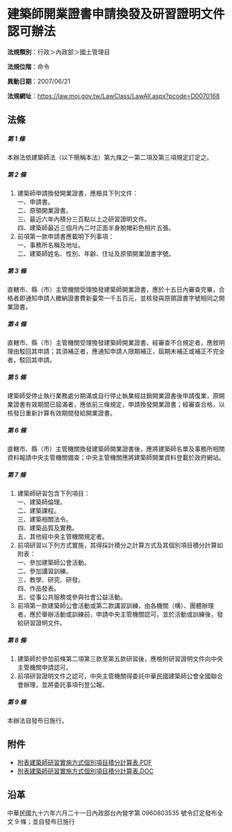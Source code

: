 # 建築師開業證書申請換發及研習證明文件認可辦法




**法規類別**：行政＞內政部＞國土管理目

**法規位階**：命令

**異動日期**：2007/06/21  

**法規網址**：https://law.moj.gov.tw/LawClass/LawAll.aspx?pcode=D0070168



## 法條
##### 第 1 條
本辦法依建築師法（以下簡稱本法）第九條之一第二項及第三項規定訂定之。

##### 第 2 條
1. 建築師申請換發開業證書，應檢具下列文件：  
一、申請書。  
二、原領開業證書。  
三、最近六年內積分三百點以上之研習證明文件。  
四、建築師最近三個月內二吋正面半身脫帽彩色相片五張。
1. 前項第一款申請書應載明下列事項：  
一、事務所名稱及地址。  
二、建築師姓名、性別、年齡、住址及原領開業證書字號。

##### 第 3 條
直轄市、縣（市）主管機關受理換發建築師開業證書，應於十五日內審查完畢，合格者即通知申請人繳納證書費新臺幣一千五百元，並核發與原領證書字號相同之開業證書。

##### 第 4 條
直轄市、縣（市）主管機關受理換發建築師開業證書，經審查不合規定者，應敘明理由駁回其申請；其須補正者，應通知申請人限期補正，屆期未補正或補正不完全者，駁回其申請。

##### 第 5 條
建築師受停止執行業務處分期滿或自行停止執業經註銷開業證書後申請復業，原開業證書有效期間已屆滿者，應依前三條規定，申請換發開業證書；經審查合格，以核發日重新計算有效期間發給開業證書。

##### 第 6 條
直轄市、縣（市）主管機關換發建築師開業證書後，應將建築師名單及事務所相關資料報請中央主管機關備查；中央主管機關應將建築師開業資料登載於政府網站。

##### 第 7 條
1. 建築師研習包含下列項目：  
一、建築師倫理。  
二、建築課程。  
三、建築相關法令。  
四、建築品質及實務。  
五、其他經中央主管機關規定者。
1. 前項研習以下列方式實施，其得採計積分之計算方式及其個別項目積分計算如附表：  
一、參加建築師公會活動。  
二、參加講習訓練。  
三、教學、研究、研發。  
四、作品發表。  
五、從事公共服務或參與社會公益活動。
1. 前項第一款建築師公會活動或第二款講習訓練，由各機關（構）、團體辦理者，應於舉辦活動或訓練前，申請中央主管機關認可，並於活動或訓練後，發給研習證明文件。

##### 第 8 條
1. 建築師於參加前條第二項第三款至第五款研習後，應檢附研習證明文件向中央主管機關申請認可。
1. 前項研習證明文件之認可，中央主管機關得委託中華民國建築師公會全國聯合會辦理，並將委託事項刊登公報。

##### 第 9 條
本辦法自發布日施行。
## 附件
* [附表建築師研習實施方式個別項目積分計算表.PDF](https://law.moj.gov.tw/LawClass/LawGetFile.ashx?FileId=0000234085)
* [附表建築師研習實施方式個別項目積分計算表.DOC](https://law.moj.gov.tw/LawClass/LawGetFile.ashx?FileId=0000044700)
## 沿革
中華民國九十六年六月二十一日內政部台內營字第 0960803535 號令訂定發布全文 9  條；並自發布日施行
